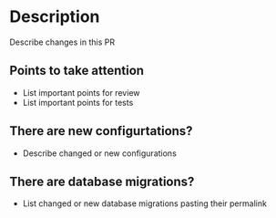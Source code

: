 # Description
Describe changes in this PR


## Points to take attention
- List important points for review
- List important points for tests


## There are new configurtations?
- Describe changed or new configurations


## There are database migrations?
- List changed or new database migrations pasting their permalink
